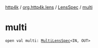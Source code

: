 [http4k](../../index.md) / [org.http4k.lens](../index.md) / [LensSpec](index.md) / [multi](./multi.md)

# multi

`open val multi: `[`MultiLensSpec`](../-multi-lens-spec/index.md)`<IN, OUT>`